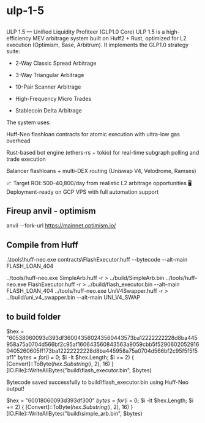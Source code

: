 # ulp-1-5

##  
ULP 1.5 — Unified Liquidity Profiteer (GLP1.0 Core)
ULP 1.5 is a high-efficiency MEV arbitrage system built on Huff2 + Rust, optimized for L2 execution (Optimism, Base, Arbitrum). It implements the GLP1.0 strategy suite:

- 2-Way Classic Spread Arbitrage

- 3-Way Triangular Arbitrage

- 10-Pair Scanner Arbitrage

- High-Frequency Micro Trades

- Stablecoin Delta Arbitrage

The system uses:

Huff-Neo flashloan contracts for atomic execution with ultra-low gas overhead

Rust-based bot engine (ethers-rs + tokio) for real-time subgraph polling and trade execution

Balancer flashloans + multi-DEX routing (Uniswap V4, Velodrome, Ramses)

📈 Target ROI: $500–$40,800/day from realistic L2 arbitrage opportunities
🖥️ Deployment-ready on GCP VPS with full automation support

## Fireup anvil - optimism
anvil --fork-url https://mainnet.optimism.io/

## Compile from Huff
.\tools\huff-neo.exe contracts\FlashExecutor.huff --bytecode --alt-main FLASH_LOAN_404


../tools/huff-neo.exe SimpleArb.huff -r > ../build/SimpleArb.bin
../tools/huff-neo.exe FlashExecutor.huff -r > ../build/flash_executor.bin --alt-main FLASH_LOAN_404
../tools/huff-neo.exe UniV4Swapper.huff -r > ../build/uni_v4_swapper.bin --alt-main UNI_V4_SWAP



## to build folder
$hex = "60538060093d393df360043560243560443573ba12222222228d8ba445958a75a0704d566bf2c95af160643560843563a9059cbb5f52906020529160405260605ff173ba12222222228d8ba445958a75a0704d566bf2c95f5f5f5af1"
$bytes = for ($i = 0; $i -lt $hex.Length; $i += 2) { [Convert]::ToByte($hex.Substring($i, 2), 16) }
[IO.File]::WriteAllBytes("build\flash_executor.bin", $bytes)

Bytecode saved successfully to build\flash_executor.bin using Huff-Neo output!

$hex = "60018060093d393df300"
$bytes = for ($i = 0; $i -lt $hex.Length; $i += 2) { [Convert]::ToByte($hex.Substring($i, 2), 16) }
[IO.File]::WriteAllBytes("build\simple_arb.bin", $bytes)
